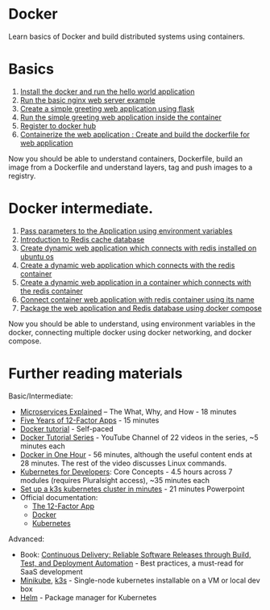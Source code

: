 # Docker
Learn basics of Docker and build distributed systems using containers.

# Basics
1. [Install the docker and run the hello world application](https://github.com/ShrddhaRana/DockerBasics/blob/main/Install%20the%20docker%20and%20run%20the%20hello%20world%20application.md)
2. [Run the basic nginx web server example](https://github.com/ShrddhaRana/DockerBasics/blob/main/Run%20the%20basic%20nginx%20web%20server.md)
4. [Create a simple greeting web application using flask](https://github.com/ShrddhaRana/DockerBasics/blob/main/Create%20a%20simple%20greeting%20web%20application%20using%20flask.md)
5. [Run the simple greeting web application inside the container](https://github.com/ShrddhaRana/DockerBasics/blob/main/Run%20the%20simple%20greeting%20web%20application%20inside%20the%20container.md)
6. [Register to docker hub](https://github.com/ShrddhaRana/DockerBasics/blob/main/Register%20to%20DockerHub.md)
7. [Containerize the web application : Create and build the dockerfile for web application](https://github.com/ShrddhaRana/DockerBasics/blob/main/Create%20and%20build%20the%20dockerfile%20for%20web%20application.md)

Now you should be able to understand containers, Dockerfile, build an image from a Dockerfile and understand layers, tag and push images to a registry.

# Docker intermediate.
1. [Pass parameters to the Application using environment variables]()
2. [Introduction to Redis cache database]()
3. [Create dynamic web application which connects with redis installed on ubuntu os]()
4. [Create a dynamic web application which connects with the redis container]()
5. [Create a dynamic web application in a container which connects with the redis container]()
6. [Connect container web application with redis container using its name]()
7. [Package the web application and Redis database using docker compose]()

Now you should be able to understand, using environment variables in the docker, connecting multiple docker using  docker networking, and  docker compose.


# Further reading materials

Basic/Intermediate:

- [Microservices Explained](https://www.youtube.com/watch?v=rv4LlmLmVWk) – The What, Why, and How - 18 minutes
- [Five Years of 12-Factor Apps](https://www.youtube.com/watch?v=jufe_sHejXc) - 15 minutes
- [Docker tutorial](https://docker-curriculum.com/) - Self-paced
- [Docker Tutorial Series](https://www.youtube.com/playlist?list=PLYxzS__5yYQlzv9_z1eZmZY8dzMlQFbaH)  - YouTube Channel of 22 videos in the series, ~5 minutes each
- [Docker in One Hour](https://www.youtube.com/watch?v=pTFZFxd4hOI) - 56 minutes, although the useful content ends at 28 minutes.  The rest of the video discusses Linux commands.
- [Kubernetes for Developers](https://www.pluralsight.com/courses/kubernetes-developers-core-concepts): Core Concepts - 4.5 hours across 7 modules (requires Pluralsight access), ~35 minutes each
- [Set up a k3s kubernetes cluster in minutes](https://www.youtube.com/watch?v=1hwGdey7iUU) - 21 minutes
Powerpoint
- Official documentation:
    - [The 12-Factor App](https://12factor.net/)
    - [Docker](https://docs.docker.com/)
    - [Kubernetes](https://kubernetes.io/docs/home/)

Advanced:
- Book:  [Continuous Delivery: Reliable Software Releases through Build, Test, and Deployment Automation](https://www.amazon.com/Continuous-Delivery-Deployment-Automation-Addison-Wesley/dp/0321601912) - Best practices, a must-read for SaaS development
- [Minikube](https://minikube.sigs.k8s.io/docs/), [k3s](https://k3s.io/) - Single-node kubernetes installable on a VM or local dev box
- [Helm](https://helm.sh/) - Package manager for Kubernetes



